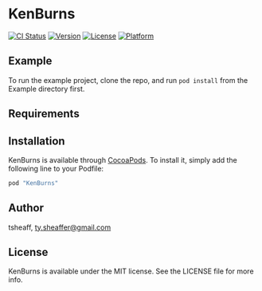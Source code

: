 # KenBurns

[![CI Status](http://img.shields.io/travis/tsheaff/KenBurns.svg?style=flat)](https://travis-ci.org/tsheaff/KenBurns)
[![Version](https://img.shields.io/cocoapods/v/KenBurns.svg?style=flat)](http://cocoapods.org/pods/KenBurns)
[![License](https://img.shields.io/cocoapods/l/KenBurns.svg?style=flat)](http://cocoapods.org/pods/KenBurns)
[![Platform](https://img.shields.io/cocoapods/p/KenBurns.svg?style=flat)](http://cocoapods.org/pods/KenBurns)

## Example

To run the example project, clone the repo, and run `pod install` from the Example directory first.

## Requirements

## Installation

KenBurns is available through [CocoaPods](http://cocoapods.org). To install
it, simply add the following line to your Podfile:

```ruby
pod "KenBurns"
```

## Author

tsheaff, ty.sheaffer@gmail.com

## License

KenBurns is available under the MIT license. See the LICENSE file for more info.

